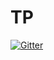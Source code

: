 # TP

[![Gitter](https://badges.gitter.im/mpostol/TP.svg)](https://gitter.im/mpostol/TP?utm_source=badge&utm_medium=badge&utm_campaign=pr-badge)
